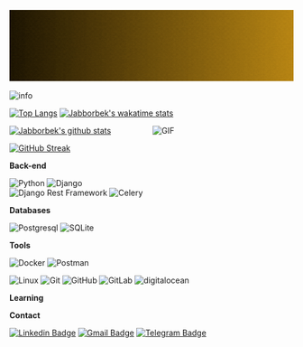 ![Welcome!](image.gif)


<img src="https://github-profile-summary-cards.vercel.app/api/cards/profile-details?username=Jabborbek&theme=github_dark" alt="info">

[![Top Langs](https://github-readme-stats.vercel.app/api/top-langs/?username=Jabborbek&theme=github_dark&show_icons=true)](https://github.com/Jabborbek/) [![Jabborbek's wakatime stats](https://github-readme-stats.vercel.app/api/wakatime?username=Jabborbek&theme=github_dark&layout=compact)](https://wakatime.com/@Jabborbek)


<img align="right" alt="GIF" src="https://user-images.githubusercontent.com/5355808/139111924-210cc6fa-9fb1-4dac-929d-6324a5836a92.gif" width="250" height="200" />

[![Jabborbek's github stats](https://github-readme-stats.vercel.app/api?username=Jabborbek&theme=github_dark&show_icons=true)](https://github.com/Jabborbek/)
<!-- Readme Docs: https://github.com/anuraghazra/github-readme-stats -->

[![GitHub Streak](https://github-readme-streak-stats.herokuapp.com?user=Jabborbek&theme=tokyonight_duo&hide_border=true)](https://github.com/Jabborbek/)
<!-- https://github.com/denvercoder1/github-readme-streak-stats -->



**Back-end**

![Python](https://img.shields.io/badge/-Python-black?style=flat-square&logo=Python)
![Django](https://img.shields.io/badge/-Django-0aad48?style=flat-square&logo=Django)
![Django Rest Framework](https://img.shields.io/badge/DRF-red?style=flat-square&logo=Django)
![Celery](https://img.shields.io/badge/-Celery-%2300C7B7?style=flat-square&logo=Celery)

**Databases**

![Postgresql](https://img.shields.io/badge/-Postgresql-%232c3e50?style=flat-square&logo=Postgresql)
![SQLite](https://img.shields.io/badge/-Sqlite-%232c3e50?style=flat-square&logo=Sqlite)

**Tools**

![Docker](https://img.shields.io/badge/-Docker-46a2f1?style=flat-square&logo=docker&logoColor=white)
![Postman](https://img.shields.io/badge/Postman-FCA121?style=flat-square&logo=postman)

![Linux](https://img.shields.io/badge/Linux-black?style=flat-square&logo=linux)
![Git](https://img.shields.io/badge/-Git-black?style=flat-square&logo=git)
![GitHub](https://img.shields.io/badge/-GitHub-181717?style=flat-square&logo=github)
![GitLab](https://img.shields.io/badge/-GitLab-FCA121?style=flat-square&logo=gitlab)
<img src="https://img.shields.io/badge/Digital_Ocean-0080FF?style=for-the-badge&logo=DigitalOcean&logoColor=white" alt="digitalocean" />

**Learning**

**Contact**

[![Linkedin Badge](https://img.shields.io/badge/-Linkedin-blue?style=flat-square&logo=Linkedin&logoColor=white&link=https://www.linkedin.com/in/jabborbek/)](https://www.linkedin.com/in/jabborbek/)
[![Gmail Badge](https://img.shields.io/badge/-Gmail-c14438?style=flat-square&logo=Gmail&logoColor=white&link=mailto:JabborbekQobilov@gmail.com)](mailto:JabborbekQobilov@gmail.com)
[![Telegram Badge](https://img.shields.io/badge/-Telegram-blue?style=flat-square&logo=Telegram&logoColor=white&link=https://t.me/Jabborbek_Qobilov)](https://t.me/Jabborbek_Qobilov)
